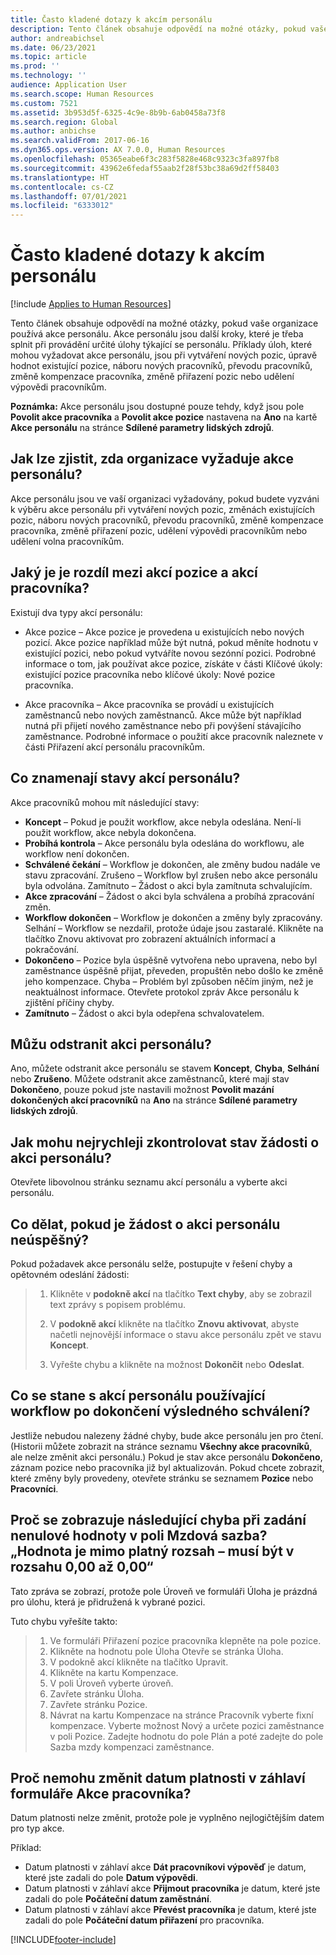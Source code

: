 ```yaml
---
title: Často kladené dotazy k akcím personálu
description: Tento článek obsahuje odpovědí na možné otázky, pokud vaše organizace používá akce personálu. Akce personálu jsou další kroky, které je třeba splnit při provádění určité úlohy týkající se personálu.
author: andreabichsel
ms.date: 06/23/2021
ms.topic: article
ms.prod: ''
ms.technology: ''
audience: Application User
ms.search.scope: Human Resources
ms.custom: 7521
ms.assetid: 3b953d5f-6325-4c9e-8b9b-6ab0458a73f8
ms.search.region: Global
ms.author: anbichse
ms.search.validFrom: 2017-06-16
ms.dyn365.ops.version: AX 7.0.0, Human Resources
ms.openlocfilehash: 05365eabe6f3c283f5828e468c9323c3fa897fb8
ms.sourcegitcommit: 43962e6fedaf55aab2f28f53bc38a69d2ff58403
ms.translationtype: HT
ms.contentlocale: cs-CZ
ms.lasthandoff: 07/01/2021
ms.locfileid: "6333012"
---
```

# <a name="personnel-actions-faq"></a>Často kladené dotazy k akcím personálu

[!include [Applies to Human Resources](../includes/applies-to-hr.md)]

Tento článek obsahuje odpovědí na možné otázky, pokud vaše organizace používá akce personálu. Akce personálu jsou další kroky, které je třeba splnit při provádění určité úlohy týkající se personálu. Příklady úloh, které mohou vyžadovat akce personálu, jsou při vytváření nových pozic, úpravě hodnot existující pozice, náboru nových pracovníků, převodu pracovníků, změně kompenzace pracovníka, změně přiřazení pozic nebo udělení výpovědi pracovníkům.

**Poznámka:** Akce personálu jsou dostupné pouze tehdy, když jsou pole **Povolit akce pracovníka** a **Povolit akce pozice** nastavena na **Ano** na kartě **Akce personálu** na stránce **Sdílené parametry lidských zdrojů**. 

## <a name="how-can-i-tell-if-my-organization-requires-personnel-actions"></a>Jak lze zjistit, zda organizace vyžaduje akce personálu?
Akce personálu jsou ve vaší organizaci vyžadovány, pokud budete vyzváni k výběru akce personálu při vytváření nových pozic, změnách existujících pozic, náboru nových pracovníků, převodu pracovníků, změně kompenzace pracovníka, změně přiřazení pozic, udělení výpovědi pracovníkům nebo udělení volna pracovníkům. 

## <a name="what-is-the-difference-between-a-position-action-and-a-worker-action"></a>Jaký je je rozdíl mezi akcí pozice a akcí pracovníka?
Existují dva typy akcí personálu:

- Akce pozice – Akce pozice je provedena u existujících nebo nových pozicí. Akce pozice například může být nutná, pokud měníte hodnotu v existující pozici, nebo pokud vytváříte novou sezónní pozici. Podrobné informace o tom, jak používat akce pozice, získáte v části Klíčové úkoly: existující pozice pracovníka nebo klíčové úkoly: Nové pozice pracovníka.

- Akce pracovníka – Akce pracovníka se provádí u existujících zaměstnanců nebo nových zaměstnanců. Akce může být například nutná při přijetí nového zaměstnance nebo při povýšení stávajícího zaměstnance. Podrobné informace o použití akce pracovník naleznete v části Přiřazení akcí personálu pracovníkům.

## <a name="what-do-the-statuses-of-the-personnel-actions-mean"></a>Co znamenají stavy akcí personálu?
Akce pracovníků mohou mít následující stavy:

- **Koncept** – Pokud je použit workflow, akce nebyla odeslána. Není-li použit workflow, akce nebyla dokončena.
- **Probíhá kontrola** – Akce personálu byla odeslána do workflowu, ale workflow není dokončen.
- **Schválené čekání** – Workflow je dokončen, ale změny budou nadále ve stavu zpracování. Zrušeno – Workflow byl zrušen nebo akce personálu byla odvolána. Zamítnuto – Žádost o akci byla zamítnuta schvalujícím.
- **Akce zpracování** – Žádost o akci byla schválena a probíhá zpracování změn.
- **Workflow dokončen** – Workflow je dokončen a změny byly zpracovány. Selhání – Workflow se nezdařil, protože údaje jsou zastaralé. Klikněte na tlačítko Znovu aktivovat pro zobrazení aktuálních informací a pokračování.
- **Dokončeno** – Pozice byla úspěšně vytvořena nebo upravena, nebo byl zaměstnance úspěšně přijat, převeden, propuštěn nebo došlo ke změně jeho kompenzace. Chyba – Problém byl způsoben něčím jiným, než je neaktuálnost informace. Otevřete protokol zpráv Akce personálu k zjištění příčiny chyby.
- **Zamítnuto** – Žádost o akci byla odepřena schvalovatelem.

## <a name="can-i-delete-a-personnel-action"></a>Můžu odstranit akci personálu?
Ano, můžete odstranit akce personálu se stavem **Koncept**, **Chyba**, **Selhání** nebo **Zrušeno**. Můžete odstranit akce zaměstnanců, které mají stav **Dokončeno**, pouze pokud jste nastavili možnost **Povolit mazání dokončených akcí pracovníků** na **Ano** na stránce **Sdílené parametry lidských zdrojů**.

## <a name="what-is-the-fastest-way-to-check-the-status-of-a-personnel-action-request"></a>Jak mohu nejrychleji zkontrolovat stav žádosti o akci personálu?
Otevřete libovolnou stránku seznamu akcí personálu a vyberte akci personálu.

## <a name="what-should-i-do-if-a-personnel-action-request-fails"></a>Co dělat, pokud je žádost o akci personálu neúspěšný?
Pokud požadavek akce personálu selže, postupujte v řešení chyby a opětovném odeslání žádosti:

> 1. Klikněte v **podokně akcí** na tlačítko **Text chyby**, aby se zobrazil text zprávy s popisem problému.
> 
> 2. V **podokně akcí** klikněte na tlačítko **Znovu aktivovat**, abyste načetli nejnovější informace o stavu akce personálu zpět ve stavu **Koncept**.
> 
> 3. Vyřešte chybu a klikněte na možnost **Dokončit** nebo **Odeslat**.

## <a name="what-happens-to-a-personnel-action-that-uses-workflow-when-the-final-approval-is-completed"></a>Co se stane s akcí personálu používající workflow po dokončení výsledného schválení?
Jestliže nebudou nalezeny žádné chyby, bude akce personálu jen pro čtení. (Historii můžete zobrazit na stránce seznamu **Všechny akce pracovníků**, ale nelze změnit akci personálu.) Pokud je stav akce personálu **Dokončeno**, záznam pozice nebo pracovníka již byl aktualizován. Pokud chcete zobrazit, které změny byly provedeny, otevřete stránku se seznamem **Pozice** nebo **Pracovníci**.

## <a name="why-do-i-receive-the-following-error-when-i-enter-a-non-zero-value-in-the-pay-rate-field-the-value-is-out-of-its-valid-range--it-much-be-between-000-and-000"></a>Proč se zobrazuje následující chyba při zadání nenulové hodnoty v poli Mzdová sazba? „Hodnota je mimo platný rozsah – musí být v rozsahu 0,00 až 0,00“
Tato zpráva se zobrazí, protože pole Úroveň ve formuláři Úloha je prázdná pro úlohu, která je přidružená k vybrané pozici.

Tuto chybu vyřešíte takto:

> 1. Ve formuláři Přiřazení pozice pracovníka klepněte na pole pozice.  
> 2. Klikněte na hodnotu pole Úloha Otevře se stránka Úloha.
> 3. V podokně akcí klikněte na tlačítko Upravit.
> 4. Klikněte na kartu Kompenzace.
> 5. V poli Úroveň vyberte úroveň.
> 6. Zavřete stránku Úloha.
> 7. Zavřete stránku Pozice.
> 8. Návrat na kartu Kompenzace na stránce Pracovník vyberte fixní kompenzace.  Vyberte možnost Nový a určete pozici zaměstnance v poli Pozice.  Zadejte hodnotu do pole Plán a poté zadejte do pole Sazba mzdy kompenzaci zaměstnance.

## <a name="why-cant-i-change-the-effective-date-in-the-header-of-the-worker-action-form"></a>Proč nemohu změnit datum platnosti v záhlaví formuláře Akce pracovníka?
Datum platnosti nelze změnit, protože pole je vyplněno nejlogičtějším datem pro typ akce.

Příklad:

- Datum platnosti v záhlaví akce **Dát pracovníkovi výpověď** je datum, které jste zadali do pole **Datum výpovědi**.
- Datum platnosti v záhlaví akce **Přijmout pracovníka** je datum, které jste zadali do pole **Počáteční datum zaměstnání**.
- Datum platnosti v záhlaví akce **Převést pracovníka** je datum, které jste zadali do pole **Počáteční datum přiřazení** pro pracovníka.



[!INCLUDE[footer-include](../includes/footer-banner.md)]
